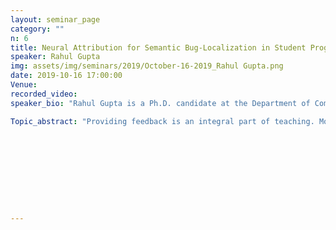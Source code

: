 ```yaml
---
layout: seminar_page
category: ""
n: 6
title: Neural Attribution for Semantic Bug-Localization in Student Programs
speaker: Rahul Gupta
img: assets/img/seminars/2019/October-16-2019_Rahul Gupta.png
date: 2019-10-16 17:00:00 
Venue:
recorded_video: 
speaker_bio: "Rahul Gupta is a Ph.D. candidate at the Department of Computer Science and Automation, IISc Bangalore. He is a member of the Software Engineering and Analysis lab, led by Prof. Aditya Kanade. His research interests lie broadly in developing deep learning techniques to solve problems in software engineering."

Topic_abstract: "Providing feedback is an integral part of teaching. Most open online courses on programming make use of automated grading systems to support programming assignments and give real-time feedback. These systems usually rely on test results to quantify the programs’ functional correctness. They return failing tests to students as feedback. However, the students may find it difficult to debug their programs if they receive no hints about where the bug is and how to fix it. In this work, we present NeuralBugLocator, a deep learning based technique, that can localize the bugs in a faulty program with respect to a failing test, without even running the program. At the heart of our technique is a novel tree convolutional neural network which is trained to predict whether a program passes or fails a given test. To localize the bugs, we analyze the trained network using a state-of-the-art neural prediction attribution technique and see which lines of the programs make it predict the test outcomes. Our experiments show that NeuralBugLocator is generally more accurate than two state-of-the-art program-spectrum based and one syntactic difference based bug-localization baselines"










---
```


